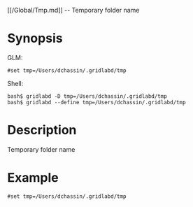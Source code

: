 [[/Global/Tmp.md]] -- Temporary folder name

# Synopsis
GLM:
~~~
#set tmp=/Users/dchassin/.gridlabd/tmp
~~~
Shell:
~~~
bash$ gridlabd -D tmp=/Users/dchassin/.gridlabd/tmp
bash$ gridlabd --define tmp=/Users/dchassin/.gridlabd/tmp
~~~

# Description

Temporary folder name

# Example

~~~
#set tmp=/Users/dchassin/.gridlabd/tmp
~~~
